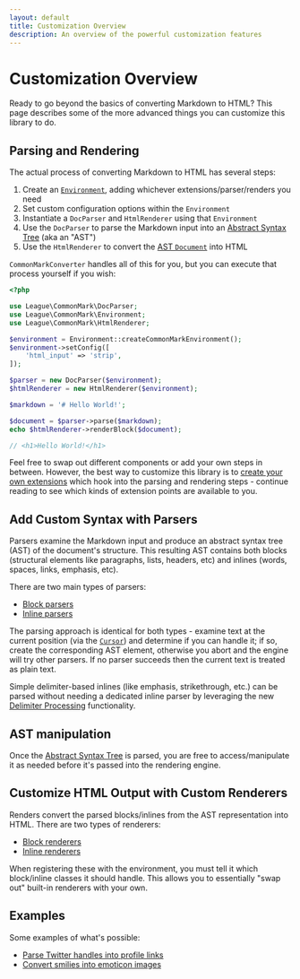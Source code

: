 ```yaml
---
layout: default
title: Customization Overview
description: An overview of the powerful customization features
---
```


Customization Overview
======================

Ready to go beyond the basics of converting Markdown to HTML? This page describes some of the more advanced things you can customize this library to do.

## Parsing and Rendering

The actual process of converting Markdown to HTML has several steps:

 1. Create an [`Environment`](/1.4/customization/environment/), adding whichever extensions/parser/renders you need
 2. Set custom configuration options within the `Environment`
 3. Instantiate a `DocParser` and `HtmlRenderer` using that `Environment`
 4. Use the `DocParser` to parse the Markdown input into an [Abstract Syntax Tree](/1.4/customization/abstract-syntax-tree/) (aka an "AST")
 5. Use the `HtmlRenderer` to convert the [AST `Document`](/1.4/customization/abstract-syntax-tree/#document) into HTML

`CommonMarkConverter` handles all of this for you, but you can execute that process yourself if you wish:

```php
<?php

use League\CommonMark\DocParser;
use League\CommonMark\Environment;
use League\CommonMark\HtmlRenderer;

$environment = Environment::createCommonMarkEnvironment();
$environment->setConfig([
    'html_input' => 'strip',
]);

$parser = new DocParser($environment);
$htmlRenderer = new HtmlRenderer($environment);

$markdown = '# Hello World!';

$document = $parser->parse($markdown);
echo $htmlRenderer->renderBlock($document);

// <h1>Hello World!</h1>
```

Feel free to swap out different components or add your own steps in between.  However, the best way to customize this library is to [create your own extensions](/1.4/customization/extensions/) which hook into the parsing and rendering steps - continue reading to see which kinds of extension points are available to you.

## Add Custom Syntax with Parsers

Parsers examine the Markdown input and produce an abstract syntax tree (AST) of the document's structure.
This resulting AST contains both blocks (structural elements like paragraphs, lists, headers, etc) and inlines (words, spaces, links, emphasis, etc).

There are two main types of parsers:

- [Block parsers](/1.4/customization/block-parsing/)
- [Inline parsers](/1.4/customization/inline-parsing/)

The parsing approach is identical for both types - examine text at the current position (via the [`Cursor`](/1.4/customization/cursor/)) and determine if you can handle it;
if so, create the corresponding AST element,
otherwise you abort and the engine will try other parsers.  If no parser succeeds then the current text is treated as plain text.

Simple delimiter-based inlines (like emphasis, strikethrough, etc.) can be parsed without needing a dedicated inline parser by leveraging the new [Delimiter Processing](/1.4/customization/delimiter-processing/) functionality.

## AST manipulation

Once the [Abstract Syntax Tree](/1.4/customization/abstract-syntax-tree/) is parsed, you are free to access/manipulate it as needed before it's passed into the rendering engine.

## Customize HTML Output with Custom Renderers

Renders convert the parsed blocks/inlines from the AST representation into HTML.  There are two types of renderers:

- [Block renderers](/1.4/customization/block-rendering/)
- [Inline renderers](/1.4/customization/inline-rendering/)

When registering these with the environment, you must tell it which block/inline classes it should handle.  This allows you
to essentially "swap out" built-in renderers with your own.

## Examples

Some examples of what's possible:

* [Parse Twitter handles into profile links](/1.4/customization/inline-parsing#example-1---twitter-handles)
* [Convert smilies into emoticon images](/1.4/customization/inline-parsing#example-2---emoticons)

